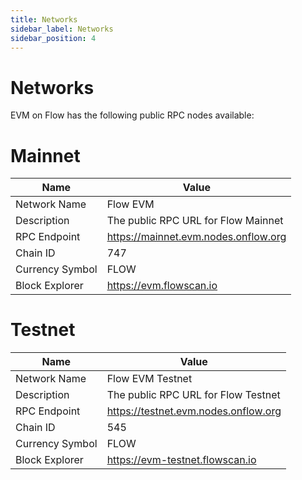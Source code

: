 ```yaml
---
title: Networks
sidebar_label: Networks
sidebar_position: 4
---
```


# Networks

EVM on Flow has the following public RPC nodes available:

# Mainnet

| Name            | Value                                |
| --------------- | ------------------------------------ |
| Network Name    | Flow EVM                             |
| Description     | The public RPC URL for Flow Mainnet  |
| RPC Endpoint    | https://mainnet.evm.nodes.onflow.org |
| Chain ID        | 747                                  |
| Currency Symbol | FLOW                                 |
| Block Explorer  | https://evm.flowscan.io              |

# Testnet

| Name            | Value                                |
| --------------- | ------------------------------------ |
| Network Name    | Flow EVM Testnet                     |
| Description     | The public RPC URL for Flow Testnet  |
| RPC Endpoint    | https://testnet.evm.nodes.onflow.org |
| Chain ID        | 545                                  |
| Currency Symbol | FLOW                                 |
| Block Explorer  | https://evm-testnet.flowscan.io      |
